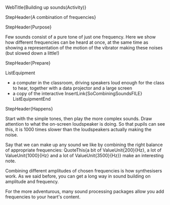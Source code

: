 WebTitle{Building up sounds(Activity)}

StepHeader{A combination of frequencies}

StepHeader{Purpose}

Few sounds consist of a pure tone of just one frequency. Here we show how different frequencies can be heard at once, at the same time as showing a representation of the motion of the vibrator making these noises (but slowed down a little!)

StepHeader{Prepare}

ListEquipment
- a computer in the classroom, driving speakers loud enough for the class to hear, together with a data projector and a large screen
- a copy of the interactive InsertLink{SoCombiningSoundsFILE}
ListEquipmentEnd

StepHeader{Happens}

Start with the simple tones, then play the more complex sounds. Draw attention to what the on-screen loudspeaker is doing. So that pupils can see this, it is 1000 times slower than the loudspeakers actually making the noise.

Say that we can make up any sound we like by combining the right balance of appropriate frequencies: QuoteThis{a bit of ValueUnit{200}{Hz}, a lot of ValueUnit{1000}{Hz} and a lot of ValueUnit{3500}{Hz}} make an interesting note.

Combining different amplitudes of chosen frequencies is how synthesisers work. As we said before, you can get a long way in sound building on amplitude and frequency.

For the more adventurous, many sound processing packages allow you add frequencies to your heart's content.


